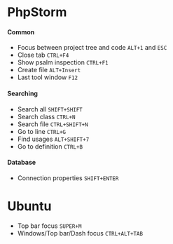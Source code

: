 # PhpStorm

#### Common
- Focus between project tree and code ```ALT+1``` and ```ESC```
- Close tab ```CTRL+F4```
- Show psalm inspection ```CTRL+F1```
- Create file ```ALT+Insert```
- Last tool window ```F12```

#### Searching
- Search all ```SHIFT+SHIFT```
- Search class ```CTRL+N```
- Search file ```CTRL+SHIFT+N```
- Go to line ```CTRL+G```
- Find usages ```ALT+SHIFT+7```
- Go to definition ```CTRL+B```

#### Database
- Connection properties ```SHIFT+ENTER```

# Ubuntu
- Top bar focus ```SUPER+M```
- Windows/Top bar/Dash focus ```CTRL+ALT+TAB```
